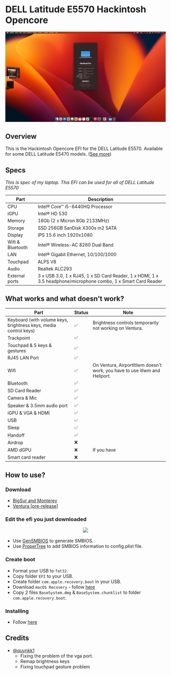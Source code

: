 # DELL Latitude E5570 Hackintosh Opencore

<p align="center">
  <img src="./screens/screenshot.png" style="margin: auto;"/>
</p>

## Overview

This is the Hackintosh Opencore EFI for the DELL Latitude E5570. Available for some DELL Latitude E5470 models. ([See more](https://github.com/misa198/dell-latitude-e5570-hackintosh/issues/9))

## Specs

<p><i>This is spec of my laptop. This EFI can be used for all of DELL Latitude E5570</i></p>

| Part             | Description                                                                                                    |
| ---------------- | -------------------------------------------------------------------------------------------------------------- |
| CPU              | Intel® Core™ i5-6440HQ Processor                                                                               |
| iGPU             | Intel® HD 530                                                                                                  |
| Memory           | 16Gb (2 x Micron 8Gb 2133MHz)                                                                                  |
| Storage          | SSD 256GB SanDisk X300s m2 SATA                                                                                |
| Display          | IPS 15.6 inch 1920x1080                                                                                        |
| Wifi & Bluetooth | Intel® Wireless-AC 8260 Dual Band                                                                              |
| LAN              | Intel® Gigabit Ethernet, 10/100/1000                                                                           |
| Touchpad         | ALPS V8                                                                                                        |
| Audio            | Realtek ALC293                                                                                                 |
| External ports   | 3 x USB 3.0, 1 x RJ45, 1 x SD Card Reader, 1 x HDMI, 1 x 3.5 headphone/microphone combo, 1 x Smart Card Reader |

<h2>What works and what doesn't work?</h2>

| Part                                                             | Status | Note                                                                       |
| ---------------------------------------------------------------- | ------ | -------------------------------------------------------------------------- |
| Keyboard (with volume keys, brightness keys, media control keys) | ✅     | Brightness controls temporarily not working on Ventura.                    |
| Trackpoint                                                       | ✅     |                                                                            |
| Touchpad & 5 keys & gestures                                     | ✅     |                                                                            |
| RJ45 LAN Port                                                    | ✅     |                                                                            |
| Wifi                                                             | ✅     | On Ventura, AirportItlwm doesn't work, you have to use itlwm and Heliport. |
| Bluetooth                                                        | ✅     |                                                                            |
| SD Card Reader                                                   | ✅     |                                                                            |
| Camera & Mic                                                     | ✅     |                                                                            |
| Speaker & 3.5mm audio port                                       | ✅     |                                                                            |
| iGPU & VGA & HDMI                                                | ✅     |                                                                            |
| USB                                                              | ✅     |                                                                            |
| Sleep                                                            | ✅     |                                                                            |
| Handoff                                                          | ✅     |                                                                            |
| Airdrop                                                          | ❌     |                                                                            |
| AMD dGPU                                                         | ❌     | If you have                                                                |
| Smart card reader                                                | ❌     |                                                                            |

## How to use?

### Download
- [BigSur and Monterey](https://github.com/misa198/dell-latitude-5570-hackintosh/releases/tag/1.5.2)
- [Ventura [pre-release]](https://github.com/misa198/dell-latitude-5570-hackintosh/releases/tag/ventura_pre_release)

### Edit the efi you just downloaded

<p align="center">
  <img src="./screens/screenshot-smbios.png" style="margin: auto;"/>
</p>

- Use [GenSMBIOS](https://github.com/corpnewt/GenSMBIOS) to generate SMBIOS.
- Use [ProperTree](https://github.com/corpnewt/ProperTree) to add SMBIOS information to config.plist file.

### Create boot

- Format your USB to `fat32`.
- Copy folder `EFI` to your USB.
- Create folder `com.apple.recovery.boot` in your USB.
- Download `macOS Recovery` - follow [here](https://dortania.github.io/OpenCore-Install-Guide/installer-guide/)
- Copy 2 files `BaseSystem.dmg` & `BaseSystem.chunklist` to folder `com.apple.recovery.boot`.

### Installing

- Follow [here](https://dortania.github.io/OpenCore-Install-Guide/installation/installation-process.html)

## Credits

- [@quynkk1](https://github.com/quynkk1)
  - Fixing the problem of the vga port.
  - Remap brightness keys
  - Fixing touchpad gesture problem
